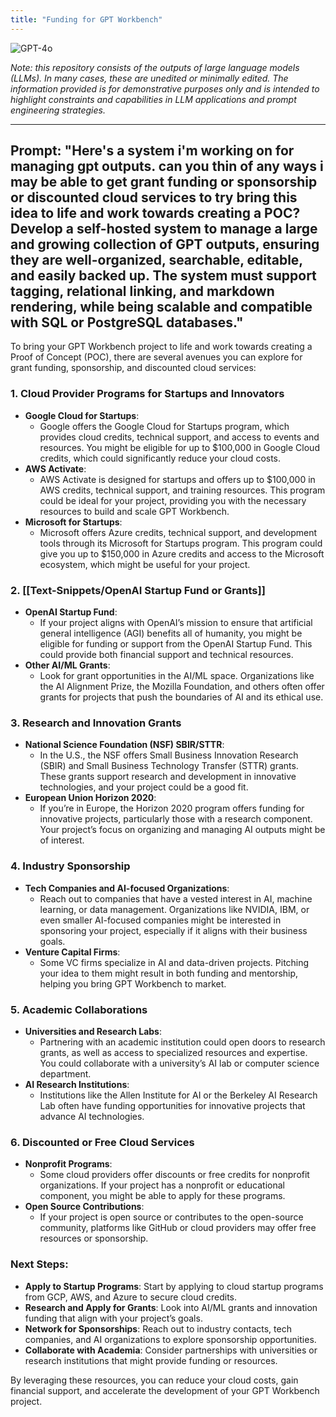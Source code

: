 ```yaml
---
title: "Funding for GPT Workbench"
---
```

![GPT-4o](https://img.shields.io/badge/GPT--4o-3333FF?style=for-the-badge&logo=openai&logoColor=white)



*Note: this repository consists of the outputs of large language models (LLMs). In many cases, these are unedited or minimally edited. The information provided is for demonstrative purposes only and is intended to highlight constraints and capabilities in LLM applications and prompt engineering strategies.*


---
Prompt: "Here's a system i'm working on for managing gpt outputs. can you thin of any ways i may be able to get grant funding or sponsorship or discounted cloud services to try bring this idea to life and work towards creating a POC?  Develop a self-hosted system to manage a large and growing collection of GPT outputs, ensuring they are well-organized, searchable, editable, and easily backed up. The system must support tagging, relational linking, and markdown rendering, while being scalable and compatible with SQL or PostgreSQL databases."
---
To bring your GPT Workbench project to life and work towards creating a Proof of Concept (POC), there are several avenues you can explore for grant funding, sponsorship, and discounted cloud services:

### 1. **Cloud Provider Programs for Startups and Innovators**
   - **Google Cloud for Startups**:
     - Google offers the Google Cloud for Startups program, which provides cloud credits, technical support, and access to events and resources. You might be eligible for up to $100,000 in Google Cloud credits, which could significantly reduce your cloud costs.
   - **AWS Activate**:
     - AWS Activate is designed for startups and offers up to $100,000 in AWS credits, technical support, and training resources. This program could be ideal for your project, providing you with the necessary resources to build and scale GPT Workbench.
   - **Microsoft for Startups**:
     - Microsoft offers Azure credits, technical support, and development tools through its Microsoft for Startups program. This program could give you up to $150,000 in Azure credits and access to the Microsoft ecosystem, which might be useful for your project.

### 2. [[Text-Snippets/**OpenAI Startup Fund or Grants**]]
   - **OpenAI Startup Fund**:
     - If your project aligns with OpenAI’s mission to ensure that artificial general intelligence (AGI) benefits all of humanity, you might be eligible for funding or support from the OpenAI Startup Fund. This could provide both financial support and technical resources.
   - **Other AI/ML Grants**:
     - Look for grant opportunities in the AI/ML space. Organizations like the AI Alignment Prize, the Mozilla Foundation, and others often offer grants for projects that push the boundaries of AI and its ethical use.

### 3. **Research and Innovation Grants**
   - **National Science Foundation (NSF) SBIR/STTR**:
     - In the U.S., the NSF offers Small Business Innovation Research (SBIR) and Small Business Technology Transfer (STTR) grants. These grants support research and development in innovative technologies, and your project could be a good fit.
   - **European Union Horizon 2020**:
     - If you’re in Europe, the Horizon 2020 program offers funding for innovative projects, particularly those with a research component. Your project’s focus on organizing and managing AI outputs might be of interest.

### 4. **Industry Sponsorship**
   - **Tech Companies and AI-focused Organizations**:
     - Reach out to companies that have a vested interest in AI, machine learning, or data management. Organizations like NVIDIA, IBM, or even smaller AI-focused companies might be interested in sponsoring your project, especially if it aligns with their business goals.
   - **Venture Capital Firms**:
     - Some VC firms specialize in AI and data-driven projects. Pitching your idea to them might result in both funding and mentorship, helping you bring GPT Workbench to market.

### 5. **Academic Collaborations**
   - **Universities and Research Labs**:
     - Partnering with an academic institution could open doors to research grants, as well as access to specialized resources and expertise. You could collaborate with a university’s AI lab or computer science department.
   - **AI Research Institutions**:
     - Institutions like the Allen Institute for AI or the Berkeley AI Research Lab often have funding opportunities for innovative projects that advance AI technologies.

### 6. **Discounted or Free Cloud Services**
   - **Nonprofit Programs**:
     - Some cloud providers offer discounts or free credits for nonprofit organizations. If your project has a nonprofit or educational component, you might be able to apply for these programs.
   - **Open Source Contributions**:
     - If your project is open source or contributes to the open-source community, platforms like GitHub or cloud providers may offer free resources or sponsorship.

### Next Steps:
- **Apply to Startup Programs**: Start by applying to cloud startup programs from GCP, AWS, and Azure to secure cloud credits.
- **Research and Apply for Grants**: Look into AI/ML grants and innovation funding that align with your project’s goals.
- **Network for Sponsorships**: Reach out to industry contacts, tech companies, and AI organizations to explore sponsorship opportunities.
- **Collaborate with Academia**: Consider partnerships with universities or research institutions that might provide funding or resources.

By leveraging these resources, you can reduce your cloud costs, gain financial support, and accelerate the development of your GPT Workbench project.